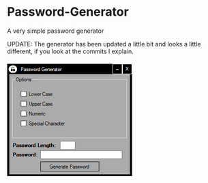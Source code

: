# Password-Generator
A very simple password generator

UPDATE: The generator has been updated a little bit and looks a little different, if you look at the commits I explain.

<img src="https://raw.githubusercontent.com/roast247/Password-Generator/main/PassGen.png">
